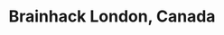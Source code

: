 ---
title: Brainhack London, Canada
organizers: 
  - Ali Khan
  - Marieke Mur
  - Olivia Stanley
  - Jason Kai
  - Suzanne Witt
  - Kasey Van Hedger
  - Aysha Motala
  - Geoffrey Ngo
  - Emma Stewart
  - Justine Clery
  - Claire Park
  - Dimuthu Hemachandra
contact: brainhack.western@gmail.com
website: https://brainhackwestern.github.io/
address: Western Science Centre, Laureen O. Paterson Building, Western University
position:
  lat: 43.0099697
  lng: -81.2714448
dates:
  - 2019-11-13
  - 2019-11-14
  - 2019-11-15
---